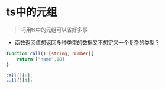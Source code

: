 # ts中的元组

> 巧用ts中的元组可以省好多事

- 函数返回值想返回多种类型的数据又不想定义一个复杂的类型？

```typescript
function call():[string, number]{
    return ["name",18]
}

call()[0];
call()[1];
```

